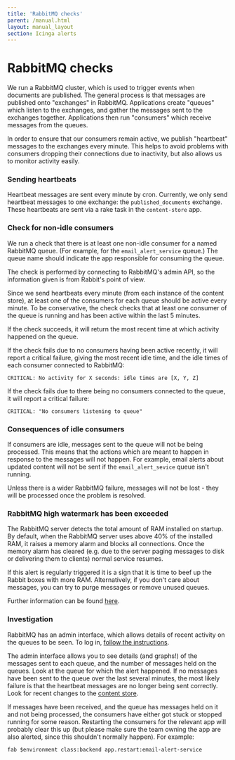 ```yaml
---
title: 'RabbitMQ checks'
parent: /manual.html
layout: manual_layout
section: Icinga alerts
---
```


# RabbitMQ checks

We run a RabbitMQ cluster, which is used to trigger events when
documents are published. The general process is that messages are
published onto "exchanges" in RabbitMQ. Applications create "queues"
which listen to the exchanges, and gather the messages sent to the
exchanges together. Applications then run "consumers" which receive
messages from the queues.

In order to ensure that our consumers remain active, we publish
"heartbeat" messages to the exchanges every minute. This helps to avoid
problems with consumers dropping their connections due to inactivity,
but also allows us to monitor activity easily.

### Sending heartbeats

Heartbeat messages are sent every minute by cron. Currently, we only
send heartbeat messages to one exchange: the `published_documents`
exchange. These heartbeats are sent via a rake task in the
`content-store` app.

### Check for non-idle consumers

We run a check that there is at least one non-idle consumer for a named
RabbitMQ queue. (For example, for the `email_alert_service` queue.) The
queue name should indicate the app responsible for consuming the queue.

The check is performed by connecting to RabbitMQ's admin API, so the
information given is from Rabbit's point of view.

Since we send heartbeats every minute (from each instance of the content
store), at least one of the consumers for each queue should be active
every minute. To be conservative, the check checks that at least one
consumer of the queue is running and has been active within the last 5
minutes.

If the check succeeds, it will return the most recent time at which
activity happened on the queue.

If the check fails due to no consumers having been active recently, it
will report a critical failure, giving the most recent idle time, and
the idle times of each consumer connected to RabbitMQ:

    CRITICAL: No activity for X seconds: idle times are [X, Y, Z]

If the check fails due to there being no consumers connected to the
queue, it will report a critical failure:

    CRITICAL: "No consumers listening to queue"

### Consequences of idle consumers

If consumers are idle, messages sent to the queue will not be being
processed. This means that the actions which are meant to happen in
response to the messages will not happen. For example, email alerts
about updated content will not be sent if the `email_alert_sevice` queue
isn't running.

Unless there is a wider RabbitMQ failure, messages will not be lost -
they will be processed once the problem is resolved.

### RabbitMQ high watermark has been exceeded

The RabbitMQ server detects the total amount of RAM installed on
startup. By default, when the RabbitMQ server uses above 40% of the
installed RAM, it raises a memory alarm and blocks all connections. Once
the memory alarm has cleared (e.g. due to the server paging messages to
disk or delivering them to clients) normal service resumes.

If this alert is regularly triggered it is a sign that it is time to
beef up the Rabbit boxes with more RAM. Alternatively, if you don't care
about messages, you can try to purge messages or remove unused queues.

Further information can be found
[here](https://www.rabbitmq.com/memory.html).

### Investigation

RabbitMQ has an admin interface, which allows details of recent activity
on the queues to be seen. To log in, [follow the
instructions](rabbitmq).

The admin interface allows you to see details (and graphs!) of the
messages sent to each queue, and the number of messages held on the
queues. Look at the queue for which the alert happened. If no messages
have been sent to the queue over the last several minutes, the most
likely failure is that the heartbeat messages are no longer being sent
correctly. Look for recent changes to the [content
store](https://github.com/alphagov/content-store).

If messages have been received, and the queue has messages held on it
and not being processed, the consumers have either got stuck or stopped
running for some reason. Restarting the consumers for the relevant app
will probably clear this up (but please make sure the team owning the
app are also alerted, since this shouldn't normally happen). For
example:

    fab $environment class:backend app.restart:email-alert-service

